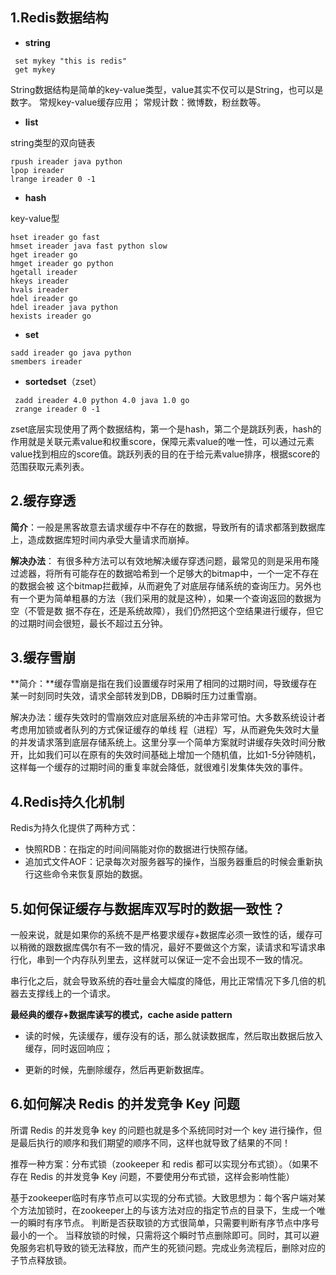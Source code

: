 ## 1.Redis数据结构

- **string**

```
 set mykey "this is redis"
 get mykey
```

String数据结构是简单的key-value类型，value其实不仅可以是String，也可以是数字。 常规key-value缓存应用； 常规计数：微博数，粉丝数等。

- **list**

 string类型的双向链表

```
rpush ireader java python
lpop ireader
lrange ireader 0 -1
```

- **hash**

key-value型

```
hset ireader go fast
hmset ireader java fast python slow
hget ireader go
hmget ireader go python
hgetall ireader
hkeys ireader
hvals ireader
hdel ireader go
hdel ireader java python
hexists ireader go
```

- **set**

```
sadd ireader go java python
smembers ireader
```

- **sortedset**（zset）

```
 zadd ireader 4.0 python 4.0 java 1.0 go
 zrange ireader 0 -1
```

zset底层实现使用了两个数据结构，第一个是hash，第二个是跳跃列表，hash的作用就是关联元素value和权重score，保障元素value的唯一性，可以通过元素value找到相应的score值。跳跃列表的目的在于给元素value排序，根据score的范围获取元素列表。

## 2.缓存穿透

**简介**：一般是黑客故意去请求缓存中不存在的数据，导致所有的请求都落到数据库上，造成数据库短时间内承受大量请求而崩掉。

**解决办法**： 有很多种方法可以有效地解决缓存穿透问题，最常见的则是采用布隆过滤器，将所有可能存在的数据哈希到一个足够大的bitmap中，一个一定不存在的数据会被 这个bitmap拦截掉，从而避免了对底层存储系统的查询压力。另外也有一个更为简单粗暴的方法（我们采用的就是这种），如果一个查询返回的数据为空（不管是数 据不存在，还是系统故障），我们仍然把这个空结果进行缓存，但它的过期时间会很短，最长不超过五分钟。

## 3.缓存雪崩

**简介：**缓存雪崩是指在我们设置缓存时采用了相同的过期时间，导致缓存在某一时刻同时失效，请求全部转发到DB，DB瞬时压力过重雪崩。

解决办法：缓存失效时的雪崩效应对底层系统的冲击非常可怕。大多数系统设计者考虑用加锁或者队列的方式保证缓存的单线 程（进程）写，从而避免失效时大量的并发请求落到底层存储系统上。这里分享一个简单方案就时讲缓存失效时间分散开，比如我们可以在原有的失效时间基础上增加一个随机值，比如1-5分钟随机，这样每一个缓存的过期时间的重复率就会降低，就很难引发集体失效的事件。

## 4.Redis持久化机制 

Redis为持久化提供了两种方式：

- 快照RDB：在指定的时间间隔能对你的数据进行快照存储。
- 追加式文件AOF：记录每次对服务器写的操作，当服务器重启的时候会重新执行这些命令来恢复原始的数据。

## 5.如何保证缓存与数据库双写时的数据一致性？

一般来说，就是如果你的系统不是严格要求缓存+数据库必须一致性的话，缓存可以稍微的跟数据库偶尔有不一致的情况，最好不要做这个方案，读请求和写请求串行化，串到一个内存队列里去，这样就可以保证一定不会出现不一致的情况。

串行化之后，就会导致系统的吞吐量会大幅度的降低，用比正常情况下多几倍的机器去支撑线上的一个请求。

**最经典的缓存+数据库读写的模式，cache aside pattern**

- 读的时候，先读缓存，缓存没有的话，那么就读数据库，然后取出数据后放入缓存，同时返回响应；

- 更新的时候，先删除缓存，然后再更新数据库。

## 6.如何解决 Redis 的并发竞争 Key 问题

所谓 Redis 的并发竞争 key 的问题也就是多个系统同时对一个 key 进行操作，但是最后执行的顺序和我们期望的顺序不同，这样也就导致了结果的不同！

推荐一种方案：分布式锁（zookeeper 和 redis 都可以实现分布式锁）。（如果不存在 Redis 的并发竞争 Key 问题，不要使用分布式锁，这样会影响性能）

基于zookeeper临时有序节点可以实现的分布式锁。大致思想为：每个客户端对某个方法加锁时，在zookeeper上的与该方法对应的指定节点的目录下，生成一个唯一的瞬时有序节点。 判断是否获取锁的方式很简单，只需要判断有序节点中序号最小的一个。 当释放锁的时候，只需将这个瞬时节点删除即可。同时，其可以避免服务宕机导致的锁无法释放，而产生的死锁问题。完成业务流程后，删除对应的子节点释放锁。





